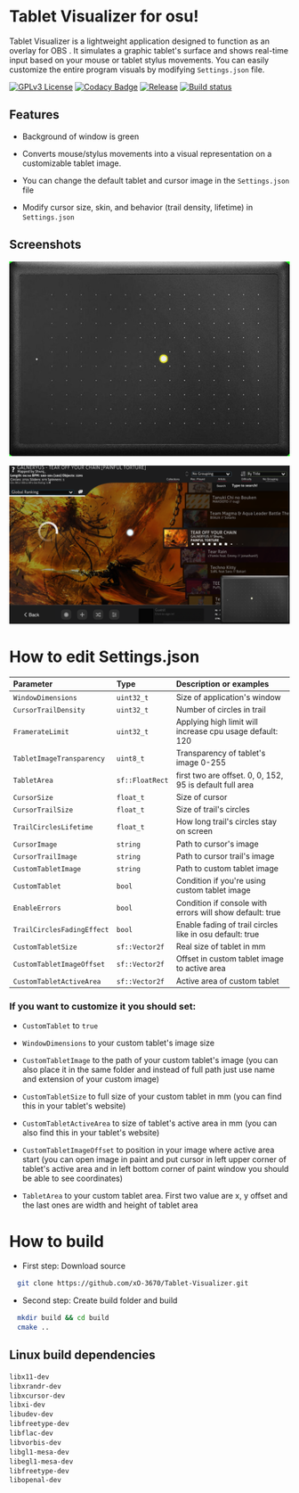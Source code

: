 
# Tablet Visualizer for osu!

Tablet Visualizer is a lightweight application designed to function as an overlay for OBS . It simulates a graphic tablet's surface and shows real-time input based on your mouse or tablet stylus movements. You can easily customize the entire program visuals by modifying `Settings.json` file.







[![GPLv3 License](https://img.shields.io/badge/License-GPL%20v3-yellow.svg)](https://choosealicense.com/licenses/gpl-3.0/)
[![Codacy Badge](https://app.codacy.com/project/badge/Grade/55a8b6fbec384a7c974e34ee04daf00d)](https://app.codacy.com/gh/xO-3670/Tablet-Visualizer/dashboard?utm_source=gh&utm_medium=referral&utm_content=&utm_campaign=Badge_grade)
[![Release](https://img.shields.io/github/v/release/xO-3670/Tablet-Visualizer)](https://github.com/xO-3670/Tablet-Visualizer/releases/tag/1.2.1)
[![Build status](https://github.com/xO-3670/Tablet-Visualizer/actions/workflows/cmake-multi-platform.yml/badge.svg?branch=main&event=push)](https://github.com/xO-3670/Tablet-Visualizer/actions/workflows/cmake-multi-platform.yml)


## Features

- Background of window is green

- Converts mouse/stylus movements into a visual representation on a customizable tablet image.

- You can change the default tablet and cursor image in the `Settings.json` file

- Modify cursor size, skin, and behavior (trail density, lifetime) in `Settings.json`
## Screenshots

![App Screenshot](Screenshot1.png)

![App Screenshot](Screenshot2.png)

# How to edit Settings.json

| Parameter | Type          | Description or examples                                                    |
| :------------------------ | :-------------- | :------------------------------------------------------- |
| `WindowDimensions`        | `uint32_t`      | Size of application's window                             |
| `CursorTrailDensity`      | `uint32_t`      | Number of circles in trail                               |
| `FramerateLimit`          | `uint32_t`      | Applying high limit will increase cpu usage default: 120 |
| `TabletImageTransparency` | `uint8_t`       | Transparency of tablet's image  0-255                    |
| `TabletArea`              | `sf::FloatRect` | first two are offset. 0, 0, 152, 95 is default full area |
| `CursorSize`              | `float_t`       | Size of cursor                                           |
| `CursorTrailSize`         | `float_t`       | Size of trail's circles                                  |
| `TrailCirclesLifetime`    | `float_t`       | How long trail's circles stay on screen                  |
| `CursorImage`             | `string`        | Path to cursor's image                                   |
| `CursorTrailImage`        | `string`        | Path to cursor trail's image                             |
| `CustomTabletImage`       | `string`        | Path to custom tablet image                              |
| `CustomTablet`            | `bool`          | Condition if you're using custom tablet image            |
| `EnableErrors`            | `bool`          | Condition if console with errors will show default: true |
| `TrailCirclesFadingEffect`| `bool`          | Enable fading of trail circles like in osu default: true |
| `CustomTabletSize`        |`sf::Vector2f`   | Real size of tablet in mm                                |
| `CustomTabletImageOffset` |`sf::Vector2f`   | Offset in custom tablet image to active area             |
| `CustomTabletActiveArea`  |`sf::Vector2f`   | Active area of custom tablet                             |

### If you want to customize it you should set:

- `CustomTablet` to `true`

- `WindowDimensions` to your custom tablet's image size

- `CustomTabletImage` to the path of your custom tablet's image (you can also place it in the same folder and instead of full path just use name and extension of your custom image)

- `CustomTabletSize` to full size of your custom tablet in mm (you can find this in your tablet's website)

- `CustomTabletActiveArea` to size of tablet's active area in mm (you can also find this in your tablet's website)

- `CustomTabletImageOffset` to position in your image where active area start (you can open image in paint and put cursor in left upper corner of tablet's active area and in left bottom corner of paint window you should be able to see coordinates)

- `TabletArea` to your custom tablet area. First two value are x, y offset and the last ones are width and height of tablet area


# How to build

- First step: Download source
```bash
  git clone https://github.com/xO-3670/Tablet-Visualizer.git
```

- Second step: Create build folder and build
```bash
  mkdir build && cd build
  cmake ..
```

## Linux build dependencies
```bash
libx11-dev 
libxrandr-dev
libxcursor-dev
libxi-dev
libudev-dev
libfreetype-dev
libflac-dev
libvorbis-dev
libgl1-mesa-dev
libegl1-mesa-dev 
libfreetype-dev
libopenal-dev
```

